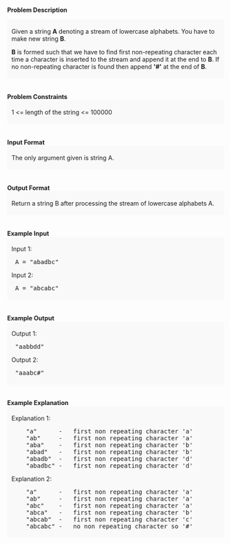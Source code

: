 <div class="markdown-content" id="problem-content">
<p><strong>Problem Description</strong><br/><div id="problem_description_markdown_content_value" style="background-color: #f9f9f9; padding: 5px 10px; "><p>Given a string <strong>A</strong> denoting a stream of lowercase alphabets. You have to make new string <strong>B</strong>.</p><p></p><p></p>
<p><strong>B</strong> is formed such that we have to find first non-repeating character each time a character is inserted to the stream and append it at the end to <strong>B</strong>. If no non-repeating character is found then append <strong>'#'</strong> at the end of <strong>B</strong>.</p>
<p></p>
<p></p></div><br/><br/><strong>Problem Constraints</strong><br/><div id="problem_constraints_markdown_content_value" style="background-color: #f9f9f9; padding: 5px 10px; "><p>1 &lt;= length of the string &lt;= 100000</p></div><br/><br/><strong>Input Format</strong><br/><div id="input_format_markdown_content_value" style="background-color: #f9f9f9; padding: 5px 10px; "><p>The only argument given is string A.</p></div><br/><br/><strong>Output Format</strong><br/><div id="output_format_markdown_content_value" style="background-color: #f9f9f9; padding: 5px 10px; "><p>Return a string B after processing the stream of lowercase alphabets A.</p></div><br/><br/><strong>Example Input</strong><br/><div id="example_input_markdown_content_value" style="background-color: #f9f9f9; padding: 5px 10px; "><p>Input 1:</p><p></p><p></p>
<pre> A = "abadbc"</pre>
<p>Input 2:</p>
<pre> A = "abcabc"</pre>
<p></p>
<p></p></div><br/><br/><strong>Example Output</strong><br/><div id="example_output_markdown_content_value" style="background-color: #f9f9f9; padding: 5px 10px; "><p>Output 1:</p><p></p><p></p>
<pre> "aabbdd"</pre>
<p>Output 2:</p>
<pre> "aaabc#"</pre>
<p></p>
<p></p></div><br/><br/><strong>Example Explanation</strong><br/><div id="example_explanation_markdown_content_value" style="background-color: #f9f9f9; padding: 5px 10px; "><p>Explanation 1:</p><p></p><p></p>
<pre>    "a"      -   first non repeating character 'a'
    "ab"     -   first non repeating character 'a'
    "aba"    -   first non repeating character 'b'
    "abad"   -   first non repeating character 'b'
    "abadb"  -   first non repeating character 'd'
    "abadbc" -   first non repeating character 'd'</pre>
<p>Explanation 2:</p>
<pre>    "a"      -   first non repeating character 'a'
    "ab"     -   first non repeating character 'a'
    "abc"    -   first non repeating character 'a'
    "abca"   -   first non repeating character 'b'
    "abcab"  -   first non repeating character 'c'
    "abcabc" -   no non repeating character so '#'</pre>
<p></p>
<p></p></div><br/><br/></p>

</div>